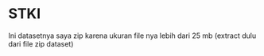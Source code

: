 # STKI

Ini datasetnya saya zip karena ukuran file nya lebih dari 25 mb
(extract dulu dari file zip dataset)
